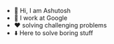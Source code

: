 - 👋 Hi, I am Ashutosh
- :office: I work at Google
- :heart: solving challenging problems
- :arrow_down: Here to solve boring stuff 